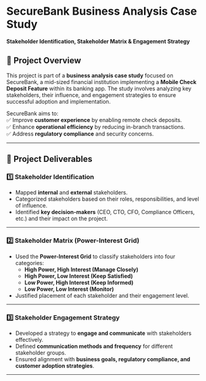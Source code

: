 # **SecureBank Business Analysis Case Study**  
**Stakeholder Identification, Stakeholder Matrix & Engagement Strategy**  

## **📌 Project Overview**  
This project is part of a **business analysis case study** focused on SecureBank, a mid-sized financial institution implementing a **Mobile Check Deposit Feature** within its banking app. The study involves analyzing key stakeholders, their influence, and engagement strategies to ensure successful adoption and implementation.  

SecureBank aims to:  
✅ Improve **customer experience** by enabling remote check deposits.  
✅ Enhance **operational efficiency** by reducing in-branch transactions.  
✅ Address **regulatory compliance** and security concerns.  

---

## **📂 Project Deliverables**  

### **1️⃣ Stakeholder Identification**  
- Mapped **internal** and **external** stakeholders.  
- Categorized stakeholders based on their roles, responsibilities, and level of influence.  
- Identified **key decision-makers** (CEO, CTO, CFO, Compliance Officers, etc.) and their impact on the project.  

---

### **2️⃣ Stakeholder Matrix (Power-Interest Grid)**  
- Used the **Power-Interest Grid** to classify stakeholders into four categories:  
  - **High Power, High Interest (Manage Closely)**  
  - **High Power, Low Interest (Keep Satisfied)**  
  - **Low Power, High Interest (Keep Informed)**  
  - **Low Power, Low Interest (Monitor)**  
- Justified placement of each stakeholder and their engagement level.  

---

### **3️⃣ Stakeholder Engagement Strategy**  
- Developed a strategy to **engage and communicate** with stakeholders effectively.  
- Defined **communication methods and frequency** for different stakeholder groups.  
- Ensured alignment with **business goals, regulatory compliance, and customer adoption strategies**.  

---


